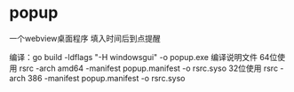   # popup
  一个webview桌面程序
  填入时间后到点提醒

编译：go build -ldflags "-H windowsgui" -o popup.exe
编译说明文件
64位使用  rsrc -arch amd64 -manifest popup.manifest -o rsrc.syso
32位使用  rsrc -arch 386 -manifest popup.manifest -o rsrc.syso
